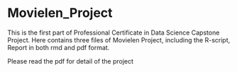 # Movielen_Project

This is the first part of Professional Certificate in Data Science Capstone Project.
Here contains three files of Movielen Project, including the R-script, Report in both rmd and pdf format.

Please read the pdf for detail of the project
